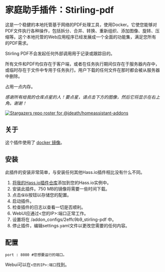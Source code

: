 # 家庭助手插件：Stirling-pdf

这是一个稳健的本地托管基于网络的PDF处理工具，使用Docker。它使您能够对PDF文件执行各种操作，包括拆分、合并、转换、重新组织、添加图像、旋转、压缩等。这个本地托管的Web应用程序已经发展成一个全面的功能集，满足您所有的PDF需求。

Stirling PDF不会发起任何外部调用用于记录或跟踪目的。

所有文件和PDF均仅存在于客户端，或者在任务执行期间仅存在于服务器内存中，或临时存在于文件中专用于任务执行。用户下载的任何文件在那时都会被从服务器中删除。

占用一点内存。

_感谢所有给我的仓库点星的人！要点星，请点击下方的图像，然后它将显示在右上角。谢谢！_

[![Stargazers repo roster for @jdeath/homeassistant-addons](https://reporoster.com/stars/jdeath/homeassistant-addons)](https://github.com/jdeath/homeassistant-addons/stargazers)

## 关于

这个插件使用了 [docker 镜像](https://github.com/Stirling-Tools/Stirling-PDF)。

## 安装

此插件的安装非常简单，与安装任何其他Hass.io插件相比没有什么不同。

1. [将我的Hass.io插件仓库][repository]添加到您的Hass.io实例中。
1. 安装此插件。750 MB的镜像将需要一些时间下载。
1. 点击`保存`按钮以存储您的配置。
1. 启动插件。
1. 检查插件的日志以查看一切是否顺利。
1. WebUI应通过<您的IP>:端口正常工作。
1. 设置将在 /addon_configs/2effc9b9_stirling-pdf 中。
1. 停止插件，编辑settings.yaml文件以更改您需要的任何内容。

## 配置

```
port : 8080 #您想要运行的端口。
```

Webui可以在`<您的IP>:端口`找到。

[repository]: https://github.com/jdeath/homeassistant-addons
